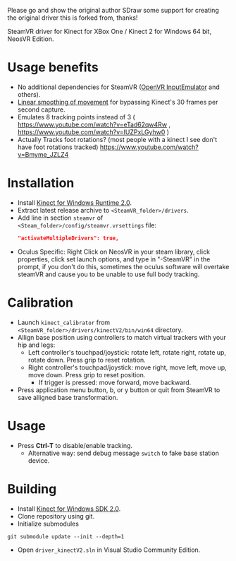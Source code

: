 Please go and show the original author SDraw some support for creating the original driver this is forked from, thanks!

SteamVR driver for Kinect for XBox One / Kinect 2 for Windows 64 bit, NeosVR Edition.

# Usage benefits
* No additional dependencies for SteamVR ([OpenVR InputEmulator](https://github.com/matzman666/OpenVR-InputEmulator) and others).
* [Linear smoothing of movement](https://twitter.com/SDraw_/status/1231987403721756672) for bypassing Kinect's 30 frames per second capture. 
* Emulates 8 tracking points instead of 3 ( https://www.youtube.com/watch?v=eTad62qw4Rw , https://www.youtube.com/watch?v=IUZPxLGyhw0 )
* Actually Tracks foot rotations? (most people with a kinect I see don't have foot rotations tracked) https://www.youtube.com/watch?v=Bmyme_JZLZ4

# Installation
* Install [Kinect for Windows Runtime 2.0](https://www.microsoft.com/en-us/download/details.aspx?id=44559).
* Extract latest release archive to `<SteamVR_folder>/drivers`.
* Add line in section `steamvr` of `<Steam_folder>/config/steamvr.vrsettings` file:
  ```JSON
  "activateMultipleDrivers": true,
  ```
 * Oculus Specific: Right Click on NeosVR in your steam library, click properties, click set launch options, and type in "-SteamVR" in the prompt, if you don't do this, sometimes the oculus software will overtake steamVR and cause you to be unable to use full body tracking.


# Calibration
* Launch `kinect_calibrator` from `<SteamVR_folder>/drivers/kinectV2/bin/win64` directory.
* Allign base position using controllers to match virtual trackers with your hip and legs:
  * Left controller's touchpad/joystick: rotate left, rotate right, rotate up, rotate down. Press grip to reset rotation.
  * Right controller's touchpad/joystick: move right, move left, move up, move down. Press grip to reset position.
    * If trigger is pressed: move forward, move backward.
* Press application menu button, b, or y button or quit from SteamVR to save alligned base transformation.

# Usage
* Press **Ctrl-T** to disable/enable tracking.
  * Alternative way: send debug message `switch` to fake base station device.

# Building
* Install [Kinect for Windows SDK 2.0](https://www.microsoft.com/en-us/download/details.aspx?id=44561).
* Clone repository using git.
* Initialize submodules
```
git submodule update --init --depth=1
```
* Open `driver_kinectV2.sln` in Visual Studio Community Edition.
